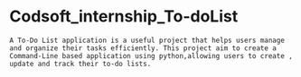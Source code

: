 # Codsoft_internship_To-doList
    A To-Do List application is a useful project that helps users manage and organize their tasks efficiently. This project aim to create a Command-Line based application using python,allowing users to create , update and track their to-do lists.
